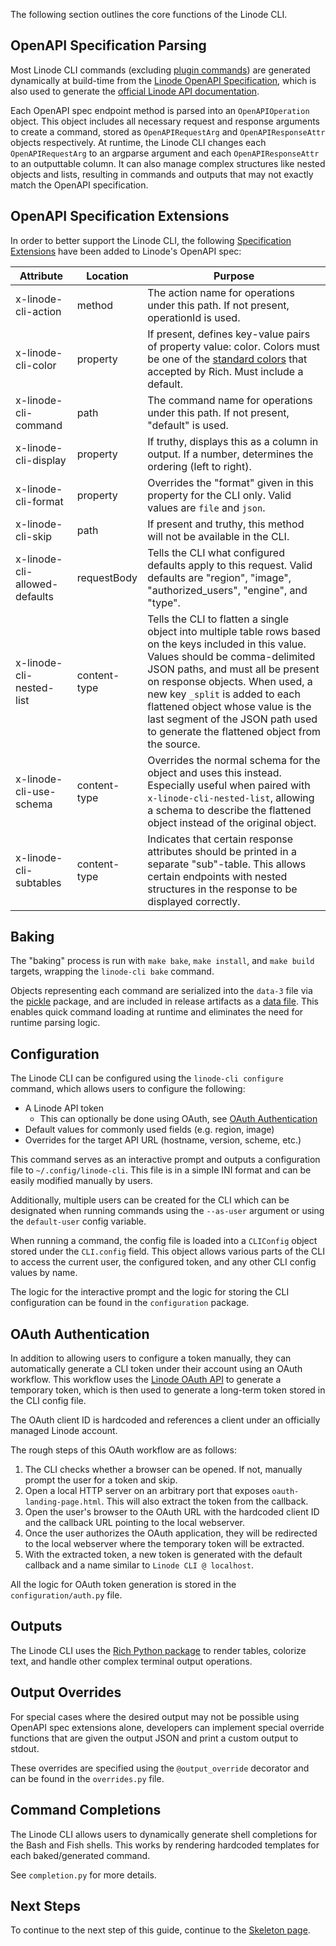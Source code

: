The following section outlines the core functions of the Linode CLI.

## OpenAPI Specification Parsing

Most Linode CLI commands (excluding [plugin commands](https://github.com/linode/linode-cli/tree/dev/linodecli/plugins)) 
are generated dynamically at build-time from the [Linode OpenAPI Specification](https://github.com/linode/linode-api-docs),
which is also used to generate the [official Linode API documentation](https://www.linode.com/docs/api/). 

Each OpenAPI spec endpoint method is parsed into an `OpenAPIOperation` object. 
This object includes all necessary request and response arguments to create a command, 
stored as `OpenAPIRequestArg` and `OpenAPIResponseAttr` objects respectively. 
At runtime, the Linode CLI changes each `OpenAPIRequestArg` to an argparse argument and 
each `OpenAPIResponseAttr` to an outputtable column. It can also manage complex structures like 
nested objects and lists, resulting in commands and outputs that may not 
exactly match the OpenAPI specification.

## OpenAPI Specification Extensions

In order to better support the Linode CLI, the following [Specification Extensions](https://github.com/OAI/OpenAPI-Specification/blob/main/versions/3.0.1.md#specificationExtensions) have been added to Linode's OpenAPI spec:

| Attribute | Location | Purpose                                                                                                                                                                                                                                                                                                                                                                        |
| --- | --- |--------------------------------------------------------------------------------------------------------------------------------------------------------------------------------------------------------------------------------------------------------------------------------------------------------------------------------------------------------------------------------|
| x-linode-cli-action | method | The action name for operations under this path. If not present, operationId is used.                                                                                                                                                                                                                                                                                           |
| x-linode-cli-color | property | If present, defines key-value pairs of property value: color. Colors must be one of the [standard colors](https://rich.readthedocs.io/en/stable/appendix/colors.html#appendix-colors) that accepted by Rich. Must include a default.                                                                                                                                           |
| x-linode-cli-command | path | The command name for operations under this path. If not present, "default" is used.                                                                                                                                                                                                                                                                                            |
| x-linode-cli-display | property | If truthy, displays this as a column in output.  If a number, determines the ordering (left to right).                                                                                                                                                                                                                                                                         |
| x-linode-cli-format | property | Overrides the "format" given in this property for the CLI only.  Valid values are `file` and `json`.                                                                                                                                                                                                                                                                           |
| x-linode-cli-skip | path | If present and truthy, this method will not be available in the CLI.                                                                                                                                                                                                                                                                                                           |
| x-linode-cli-allowed-defaults| requestBody | Tells the CLI what configured defaults apply to this request. Valid defaults are "region", "image", "authorized_users", "engine", and "type".                                                                                                                                                                                                                                  |
| x-linode-cli-nested-list | content-type| Tells the CLI to flatten a single object into multiple table rows based on the keys included in this value.  Values should be comma-delimited JSON paths, and must all be present on response objects. When used, a new key `_split` is added to each flattened object whose value is the last segment of the JSON path used to generate the flattened object from the source. |
| x-linode-cli-use-schema | content-type| Overrides the normal schema for the object and uses this instead. Especially useful when paired with ``x-linode-cli-nested-list``, allowing a schema to describe the flattened object instead of the original object.                                                                                                                                                          |
| x-linode-cli-subtables | content-type| Indicates that certain response attributes should be printed in a separate "sub"-table. This allows certain endpoints with nested structures in the response to be displayed correctly.                                                                                                                                                                                        |

## Baking

The "baking" process is run with `make bake`, `make install`, and `make build` targets, 
wrapping the `linode-cli bake` command.

Objects representing each command are serialized into the `data-3` file via the [pickle](https://docs.python.org/3/library/pickle.html) 
package, and are included in release artifacts as a [data file](https://setuptools.pypa.io/en/latest/userguide/datafiles.html). 
This enables quick command loading at runtime and eliminates the need for runtime parsing logic.

## Configuration

The Linode CLI can be configured using the `linode-cli configure` command, which allows users to
configure the following:

- A Linode API token
  - This can optionally be done using OAuth, see [OAuth Authentication](#oauth-authentication)
- Default values for commonly used fields (e.g. region, image)
- Overrides for the target API URL (hostname, version, scheme, etc.)

This command serves as an interactive prompt and outputs a configuration file to `~/.config/linode-cli`.
This file is in a simple INI format and can be easily modified manually by users.

Additionally, multiple users can be created for the CLI which can be designated when running commands using the `--as-user` argument
or using the `default-user` config variable.

When running a command, the config file is loaded into a `CLIConfig` object stored under the `CLI.config` field. 
This object allows various parts of the CLI to access the current user, the configured token, and any other CLI config values by name.

The logic for the interactive prompt and the logic for storing the CLI configuration can be found in the
`configuration` package. 

## OAuth Authentication

In addition to allowing users to configure a token manually, they can automatically generate a CLI token under their account using
an OAuth workflow. This workflow uses the [Linode OAuth API](https://www.linode.com/docs/api/#oauth) to generate a temporary token,
which is then used to generate a long-term token stored in the CLI config file.

The OAuth client ID is hardcoded and references a client under an officially managed Linode account.

The rough steps of this OAuth workflow are as follows:

1. The CLI checks whether a browser can be opened. If not, manually prompt the user for a token and skip.
2. Open a local HTTP server on an arbitrary port that exposes `oauth-landing-page.html`. This will also extract the token from the callback.
3. Open the user's browser to the OAuth URL with the hardcoded client ID and the callback URL pointing to the local webserver.
4. Once the user authorizes the OAuth application, they will be redirected to the local webserver where the temporary token will be extracted.
5. With the extracted token, a new token is generated with the default callback and a name similar to `Linode CLI @ localhost`.

All the logic for OAuth token generation is stored in the `configuration/auth.py` file.

## Outputs

The Linode CLI uses the [Rich Python package](https://rich.readthedocs.io/en/latest/) to render tables, colorize text,
and handle other complex terminal output operations.

## Output Overrides

For special cases where the desired output may not be possible using OpenAPI spec extensions alone, developers
can implement special override functions that are given the output JSON and print a custom output to stdout.

These overrides are specified using the `@output_override` decorator and can be found in the `overrides.py` file.

## Command Completions

The Linode CLI allows users to dynamically generate shell completions for the Bash and Fish shells.
This works by rendering hardcoded templates for each baked/generated command. 

See `completion.py` for more details.

## Next Steps

To continue to the next step of this guide, continue to the [Skeleton page](./Development%20-%20Skeleton).

